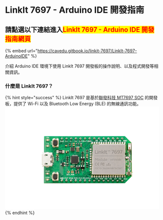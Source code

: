 # LinkIt 7697 - Arduino IDE 開發指南

## **請點選以下連結進入**<mark style="color:red;">LinkIt 7697 - Arduino IDE 開發指南</mark><mark style="color:red;">**網頁**</mark>

{% embed url="https://cavedu.gitbook.io/linkit-7697/LinkIt-7697-ArduinoIDE" %}

介紹 Arduino IDE 環境下使用 LinkIt 7697 開發板的操作說明、以及程式開發等相關資訊。

### 什麼是 LinkIt 7697？ <a href="#linkit7697developmentguideforarduinoide-shen-me-shi-linkit7697" id="linkit7697developmentguideforarduinoide-shen-me-shi-linkit7697"></a>

{% hint style="success" %}
LinkIt 7697 是基於[聯發科技 MT7697 SOC](https://labs.mediatek.com/zh-tw/chipset/MT7697) 的開發板，提供了 Wi-Fi 以及 Bluetooth Low Energy (BLE) 的無線通訊功能。\
<img src=".gitbook/assets/image (15) (1) (1).png" alt="" data-size="original">
{% endhint %}

